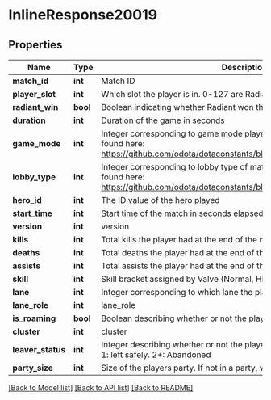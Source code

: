 # InlineResponse20019

## Properties
Name | Type | Description | Notes
------------ | ------------- | ------------- | -------------
**match_id** | **int** | Match ID | [optional] 
**player_slot** | **int** | Which slot the player is in. 0-127 are Radiant, 128-255 are Dire | [optional] 
**radiant_win** | **bool** | Boolean indicating whether Radiant won the match | [optional] 
**duration** | **int** | Duration of the game in seconds | [optional] 
**game_mode** | **int** | Integer corresponding to game mode played. List of constants can be found here: https://github.com/odota/dotaconstants/blob/master/json/game_mode.json | [optional] 
**lobby_type** | **int** | Integer corresponding to lobby type of match. List of constants can be found here: https://github.com/odota/dotaconstants/blob/master/json/lobby_type.json | [optional] 
**hero_id** | **int** | The ID value of the hero played | [optional] 
**start_time** | **int** | Start time of the match in seconds elapsed since 1970 | [optional] 
**version** | **int** | version | [optional] 
**kills** | **int** | Total kills the player had at the end of the match | [optional] 
**deaths** | **int** | Total deaths the player had at the end of the match | [optional] 
**assists** | **int** | Total assists the player had at the end of the match | [optional] 
**skill** | **int** | Skill bracket assigned by Valve (Normal, High, Very High) | [optional] 
**lane** | **int** | Integer corresponding to which lane the player laned in for the match | [optional] 
**lane_role** | **int** | lane_role | [optional] 
**is_roaming** | **bool** | Boolean describing whether or not the player roamed | [optional] 
**cluster** | **int** | cluster | [optional] 
**leaver_status** | **int** | Integer describing whether or not the player left the game. 0: didn&#39;t leave. 1: left safely. 2+: Abandoned | [optional] 
**party_size** | **int** | Size of the players party. If not in a party, will return 1. | [optional] 

[[Back to Model list]](../README.md#documentation-for-models) [[Back to API list]](../README.md#documentation-for-api-endpoints) [[Back to README]](../README.md)


